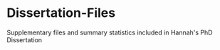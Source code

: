 # Dissertation-Files
Supplementary files and summary statistics included in Hannah's PhD Dissertation

